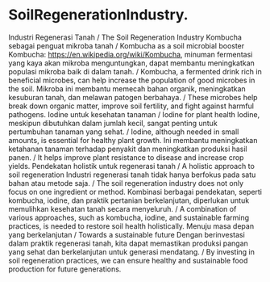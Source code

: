 # SoilRegenerationIndustry.
Industri Regenerasi Tanah / The Soil Regeneration Industry
Kombucha sebagai penguat mikroba tanah / Kombucha as a soil microbial booster
Kombucha: https://en.wikipedia.org/wiki/Kombucha, minuman fermentasi yang kaya akan mikroba menguntungkan, dapat membantu meningkatkan populasi mikroba baik di dalam tanah. / Kombucha, a fermented drink rich in beneficial microbes, can help increase the population of good microbes in the soil.
Mikroba ini membantu memecah bahan organik, meningkatkan kesuburan tanah, dan melawan patogen berbahaya. / These microbes help break down organic matter, improve soil fertility, and fight against harmful pathogens.
Iodine untuk kesehatan tanaman / Iodine for plant health
Iodine, meskipun dibutuhkan dalam jumlah kecil, sangat penting untuk pertumbuhan tanaman yang sehat. / Iodine, although needed in small amounts, is essential for healthy plant growth.
Ini membantu meningkatkan ketahanan tanaman terhadap penyakit dan meningkatkan produksi hasil panen. / It helps improve plant resistance to disease and increase crop yields.
Pendekatan holistik untuk regenerasi tanah / A holistic approach to soil regeneration
Industri regenerasi tanah tidak hanya berfokus pada satu bahan atau metode saja. / The soil regeneration industry does not only focus on one ingredient or method.
Kombinasi berbagai pendekatan, seperti kombucha, iodine, dan praktik pertanian berkelanjutan, diperlukan untuk memulihkan kesehatan tanah secara menyeluruh. / A combination of various approaches, such as kombucha, iodine, and sustainable farming practices, is needed to restore soil health holistically.
Menuju masa depan yang berkelanjutan / Towards a sustainable future
Dengan berinvestasi dalam praktik regenerasi tanah, kita dapat memastikan produksi pangan yang sehat dan berkelanjutan untuk generasi mendatang. / By investing in soil regeneration practices, we can ensure healthy and sustainable food production for future generations.
